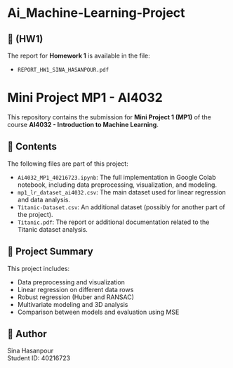 # Ai_Machine-Learning-Project

## 📄 (HW1)

The report for **Homework 1** is available in the file:
- `REPORT_HW1_SINA_HASANPOUR.pdf`


# Mini Project MP1 - AI4032

This repository contains the submission for **Mini Project 1 (MP1)** of the course **AI4032 - Introduction to Machine Learning**.

## 📁 Contents
The following files are part of this project:

- `Ai4032_MP1_40216723.ipynb`: The full implementation in Google Colab notebook, including data preprocessing, visualization, and modeling.
- `mp1_lr_dataset_ai4032.csv`: The main dataset used for linear regression and data analysis.
- `Titanic-Dataset.csv`: An additional dataset (possibly for another part of the project).
- `Titanic.pdf`: The report or additional documentation related to the Titanic dataset analysis.


## 🧠 Project Summary

This project includes:

- Data preprocessing and visualization
- Linear regression on different data rows
- Robust regression (Huber and RANSAC)
- Multivariate modeling and 3D analysis
- Comparison between models and evaluation using MSE

## 📌 Author
Sina Hasanpour  
Student ID: 40216723

